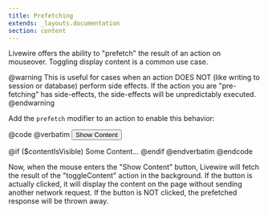 ```yaml
---
title: Prefetching
extends: _layouts.documentation
section: content
---
```


Livewire offers the ability to "prefetch" the result of an action on mouseover. Toggling display content is a common use case.

@warning
This is useful for cases when an action DOES NOT (like writing to session or database) perform side effects. If the action you are "pre-fetching" has side-effects, the side-effects will be unpredictably executed.
@endwarning

Add the `prefetch` modifier to an action to enable this behavior:

@code
@verbatim
<button wire:click.prefetch="toggleContent">Show Content</button>

@if ($contentIsVisible)
    <span>Some Content...</span>
@endif
@endverbatim
@endcode

Now, when the mouse enters the "Show Content" button, Livewire will fetch the result of the "toggleContent" action in the background. If the button is actually clicked, it will display the content on the page without sending another network request. If the button is NOT clicked, the prefetched response will be thrown away.
